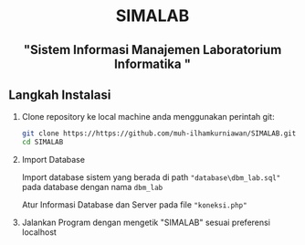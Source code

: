 # <p align="center">SIMALAB</p>

## <p align="center">"Sistem Informasi Manajemen Laboratorium Informatika "</p>

## Langkah Instalasi

1.  Clone repository ke local machine anda menggunakan perintah git:

    ```bash
    git clone https://https://github.com/muh-ilhamkurniawan/SIMALAB.git
    cd SIMALAB
    ```

2.  Import Database

    Import database sistem yang berada di path `"database\dbm_lab.sql"` pada database dengan nama `dbm_lab`

    Atur Informasi Database dan Server pada file `"koneksi.php"`

3.  Jalankan Program dengan mengetik "SIMALAB" sesuai preferensi localhost